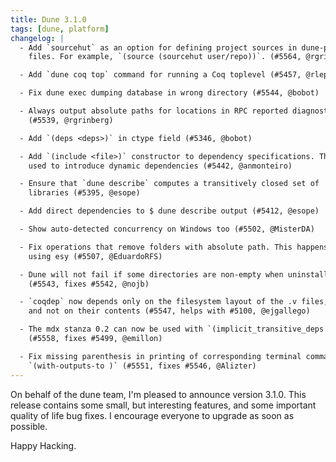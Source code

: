 ```yaml
---
title: Dune 3.1.0
tags: [dune, platform]
changelog: |
  - Add `sourcehut` as an option for defining project sources in dune-project
    files. For example, `(source (sourcehut user/repo))`. (#5564, @rgrinberg)

  - Add `dune coq top` command for running a Coq toplevel (#5457, @rlepigre)

  - Fix dune exec dumping database in wrong directory (#5544, @bobot)

  - Always output absolute paths for locations in RPC reported diagnostics
    (#5539, @rgrinberg)

  - Add `(deps <deps>)` in ctype field (#5346, @bobot)

  - Add `(include <file>)` constructor to dependency specifications. This can be
    used to introduce dynamic dependencies (#5442, @anmonteiro)

  - Ensure that `dune describe` computes a transitively closed set of
    libraries (#5395, @esope)

  - Add direct dependencies to $ dune describe output (#5412, @esope)

  - Show auto-detected concurrency on Windows too (#5502, @MisterDA)

  - Fix operations that remove folders with absolute path. This happens when
    using esy (#5507, @EduardoRFS)

  - Dune will not fail if some directories are non-empty when uninstalling.
    (#5543, fixes #5542, @nojb)

  - `coqdep` now depends only on the filesystem layout of the .v files,
    and not on their contents (#5547, helps with #5100, @ejgallego)

  - The mdx stanza 0.2 can now be used with `(implicit_transitive_deps false)`
    (#5558, fixes #5499, @emillon)

  - Fix missing parenthesis in printing of corresponding terminal command for
    `(with-outputs-to )` (#5551, fixes #5546, @Alizter)
---
```


On behalf of the dune team, I'm pleased to announce version 3.1.0. This release contains some small, but interesting features, and some important quality of life bug fixes. I encourage everyone to upgrade as soon as possible.

Happy Hacking.
